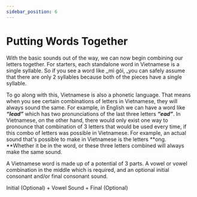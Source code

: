 ```yaml
---
sidebar_position: 6
---
```


# Putting Words Together

With the basic sounds out of the way, we can now begin combining our letters together. For starters, each standalone word in Vietnamese is a single syllable. So if you see a word like _mì gói, _you can safely assume that there are only 2 syllables because both of the pieces have a single syllable. 

To go along with this, Vietnamese is also a phonetic language. That means when you see certain combinations of letters in Vietnamese, they will always sound the same. For example, in English we can have a word like **_“lead”_** which has two pronunciations of the last three letters **_“ead”_**. In Vietnamese, on the other hand, there would only exist one way to pronounce that combination of 3 letters that would be used every time, if this combo of letters was possible in Vietnamese. For example, an actual sound that's possible to make in Vietnamese is the letters **ong. **Whether it be in the word, or these three letters combined will always make the same sound.

A Vietnamese word is made up of a potential of 3 parts. A vowel or vowel combination in the middle which is required, and an optional initial consonant and/or final consonant sound.

Initial (Optional) + Vowel Sound + Final (Optional)